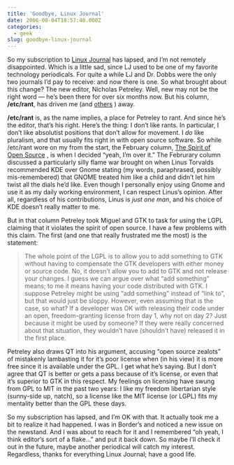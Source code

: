 ```yaml
---
title: 'Goodbye, Linux Journal'
date: 2006-08-04T18:57:40.000Z
categories:
  - geek
slug: goodbye-linux-journal
---
```

So my subscription to [Linux Journal][1]  has lapsed, and I’m not remotely disappointed. Which is a little sad, since <span class="caps">LJ</span> used to be one of my favorite technology periodicals. For quite a while <span class="caps">LJ</span> and Dr. Dobbs were the only two journals I’d pay to receive: and now there is one. So what brought about this change? The new editor, Nicholas Petreley. Well, new may not be the right word — he’s been there for over six months now. But his column, **/etc/rant**, has driven me (and [others][2] ) away.

**/etc/rant** is, as the name implies, a place for Petreley to rant. And since he’s the editor, that’s his right. Here’s the thing: I don’t like rants. In particular, I don’t like absolutist positions that don’t allow for movement. I _do_ like pluralism, and that usually fits right in with open source software. So while /etc/rant wore on my from the start, the February column, [The Spirit of Open Source][3] , is when I decided “yeah, I’m over it.” The Februrary column discussed a particularly silly flame war brought on when Linus Torvalds recommended <span class="caps">KDE</span> over Gnome stating (my words, paraphrased, possibly mis-remembered) that <span class="caps">GNOME</span> treated him like a child and didn’t let him twist all the dials he’d like. Even though I personally enjoy using Gnome and use it as my daily working environment, I can respect Linus’s opinion. After all, regardless of his contributions, Linus is _just one man_, and his choice of <span class="caps">KDE</span> doesn’t really matter to me.

But in that column Petreley took Miguel and <span class="caps">GTK</span> to task for using the <span class="caps">LGPL</span> claiming that it violates the spirit of open source. I have a few problems with this claim. The first (and one that really frustrated me the most) is the statement:

> The whole point of the <span class="caps">LGPL</span> is to allow you to add something to <span class="caps">GTK</span> without having to compensate the <span class="caps">GTK</span> developers with either money or source code.
No, it doesn’t allow you to add to <span class="caps">GTK</span> and not release your changes. I guess we can argue over what “add something” means; to me it means having your code distributed with <span class="caps">GTK</span>. I suppose Petreley might be using “add something” instead of “link to”, but that would just be sloppy. However, even assuming that is the case, so what? If a developer was <span class="caps">OK</span> with releasing their code under an open, freedom-granting license from day 1, why not on day 2? Just because it might be used by someone? If they were really concerned about that situation, they wouldn’t have (shouldn’t have) released it in the first place.

Petreley also draws <span class="caps">QT</span> into his argument, accusing “open source zealots” of mistakenly lambasting it for it’s poor license when (in his view) it is more free since it is available under the <span class="caps">GPL</span>. I get what he’s saying. But I don’t agree that <span class="caps">QT</span> is better or gets a pass because of it’s license, or even that it’s superior to <span class="caps">GTK</span> in this respect. My feelings on licensing have swung from <span class="caps">GPL</span> to <span class="caps">MIT</span> in the past two years: I like my freedom libertarian style (sunny-side up, natch), so a license like the <span class="caps">MIT</span> license (or <span class="caps">LGPL</span>) fits my mentality better than the <span class="caps">GPL</span> these days.

So my subscription has lapsed, and I’m <span class="caps">OK</span> with that. It actually took me a bit to realize it had happened. I was in Border’s and noticed a new issue on the newstand. And I was about to reach for it and I remembered “oh yeah, I think editor’s sort of a flake…” and put it back down. So maybe I’ll check it out in the future, maybe another periodical will catch my interest. Regardless, thanks for everything Linux Journal; have a good life.



 [1]: http://linuxjournal.com
 [2]: http://perkypants.org/blog/2006/03/15/requiem-for-linux-journal/
 [3]: http://www.linuxjournal.com/article/8825
